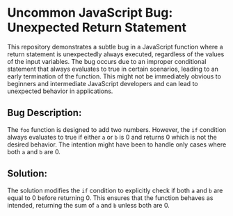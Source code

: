 # Uncommon JavaScript Bug: Unexpected Return Statement

This repository demonstrates a subtle bug in a JavaScript function where a return statement is unexpectedly always executed, regardless of the values of the input variables. The bug occurs due to an improper conditional statement that always evaluates to true in certain scenarios, leading to an early termination of the function. This might not be immediately obvious to beginners and intermediate JavaScript developers and can lead to unexpected behavior in applications.

## Bug Description:

The `foo` function is designed to add two numbers. However, the `if` condition always evaluates to true if either `a` or `b` is 0 and returns 0 which is not the desired behavior. The intention might have been to handle only cases where both `a` and `b` are 0.

## Solution:

The solution modifies the `if` condition to explicitly check if both `a` and `b` are equal to 0 before returning 0. This ensures that the function behaves as intended, returning the sum of `a` and `b` unless both are 0.
